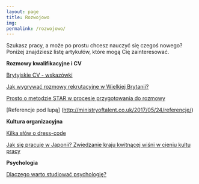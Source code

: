 ```yaml
---
layout: page
title: Rozwojowo
img: 
permalink: /rozwojowo/
---
```


Szukasz pracy, a może po prostu chcesz nauczyć się czegoś nowego? Poniżej znajdziesz listę artykułów, które mogą Cię zainteresować.
<div class="mt50"></div>


<b>Rozmowy kwalifikacyjne i CV</b>

[Brytyjskie CV - wskazówki](http://ministryoftalent.co.uk/2017/02/25/brytyjskie-cv/) 

[Jak wygrywać rozmowy rekrutacyjne w Wielkiej Brytanii?](http://ministryoftalent.co.uk/2016/06/23/jak-wygrywac-rozmowy/)

[Prosto o metodzie STAR w procesie przygotowania do rozmowy](http://ministryoftalent.co.uk/2016/05/22/zablysnij-na-rozmowie/)

[Referencje pod lupą] (http://ministryoftalent.co.uk/2017/05/24/referencje/) 

<b>Kultura organizacyjna</b>

[Kilka słów o dress-code](http://ministryoftalent.co.uk/2016/08/07/dress-code/)

[Jak się pracuje w Japonii? Zwiedzanie kraju kwitnącej wiśni w cieniu kultu pracy](http://ministryoftalent.co.uk/2017/03/11/japonska-kultura_pracy/)



<b>Psychologia</b>

[Dlaczego warto studiować psychologię?](http://ministryoftalent.co.uk/2017/04/01/dlaczego-warto/)



